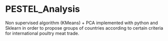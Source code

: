 # PESTEL_Analysis

Non supervised algorithm (KMeans) + PCA implemented with python and Sklearn in order to propose groups of countries according to certain criteria for international poultry meat trade.
